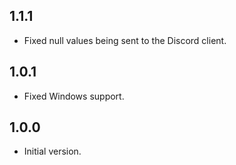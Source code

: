 ## 1.1.1

- Fixed null values being sent to the Discord client.

## 1.0.1

- Fixed Windows support.


## 1.0.0

- Initial version.
